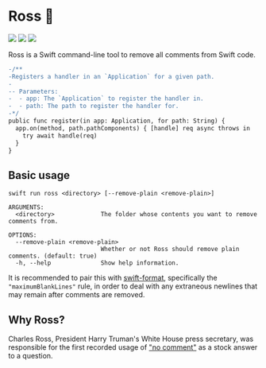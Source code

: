 # Ross 🧼

![](https://github.com/gonzalonunez/ross/actions/workflows/build.yml/badge.svg)
[![](https://img.shields.io/endpoint?url=https%3A%2F%2Fswiftpackageindex.com%2Fapi%2Fpackages%2Fgonzalonunez%2Fross%2Fbadge%3Ftype%3Dswift-versions)](https://swiftpackageindex.com/gonzalonunez/ross)
[![](https://img.shields.io/endpoint?url=https%3A%2F%2Fswiftpackageindex.com%2Fapi%2Fpackages%2Fgonzalonunez%2Fross%2Fbadge%3Ftype%3Dplatforms)](https://swiftpackageindex.com/gonzalonunez/ross)

Ross is a Swift command-line tool to remove all comments from Swift code.

```diff
-/**
-Registers a handler in an `Application` for a given path.
-
-- Parameters:
-  - app: The `Application` to register the handler in.
-  - path: The path to register the handler for.
-*/
public func register(in app: Application, for path: String) {
  app.on(method, path.pathComponents) { [handle] req async throws in
    try await handle(req)
  }
}
```

## Basic usage

```
swift run ross <directory> [--remove-plain <remove-plain>]
```

```
ARGUMENTS:
  <directory>             The folder whose contents you want to remove comments from.

OPTIONS:
  --remove-plain <remove-plain>
                          Whether or not Ross should remove plain comments. (default: true)
  -h, --help              Show help information.
```

It is recommended to pair this with [swift-format](https://github.com/apple/swift-format), specifically the `"maximumBlankLines"` rule, in order to deal with any extraneous newlines that may remain after comments are removed.

## Why Ross?

Charles Ross, President Harry Truman's White House press secretary, was responsible for the first recorded usage of ["no comment"](https://en.wikipedia.org/wiki/No_comment) as a stock answer to a question.
